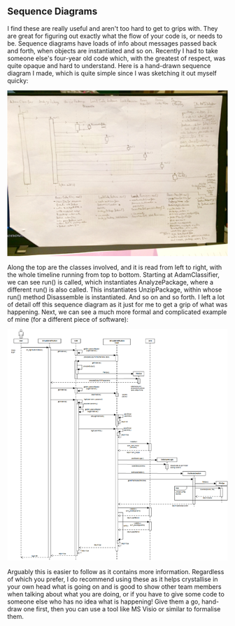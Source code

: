 Sequence Diagrams
-----------------
I find these are really useful and aren't too hard to get to grips with.  They are great for figuring out exactly what the flow of your code is, or needs to be.  Sequence diagrams have loads of info about messages passed back and forth, when objects are instantiated and so on.  Recently I had to take someone else's four-year old code which, with the greatest of respect, was quite opaque and hard to understand.  Here is a hand-drawn sequence diagram I made, which is quite simple since I was sketching it out myself quicky:

![Hand-drawn Sequence Diagram](SeqDiagHand.jpg "Hand-drawn Sequence Diagram")

Along the top are the classes involved, and it is read from left to right, with the whole timeline running from top to bottom.  Starting at AdamClassifier, we can see run() is called, which instantiates AnalyzePackage, where a different run() is also called.  This instantiates UnzipPackage, within whose run() method Disassemble is instantiated.  And so on and so forth.  I left a lot of detail off this sequence diagram as it just for me to get a grip of what was happening.  Next, we can see a much more formal and complicated example of mine (for a different piece of software):

![Formal Sequence Diagram](SimulateVerificationPortrait_v2.png "Formal Sequence Diagram")

Arguably this is easier to follow as it contains more information.  Regardless of which you prefer, I do recommend using these as it helps crystallise in your own head what is going on and is good to show other team members when talking about what you are doing, or if you have to give some code to someone else who has no idea what is happening!  Give them a go, hand-draw one first, then you can use a tool like MS Visio or similar to formalise them.
